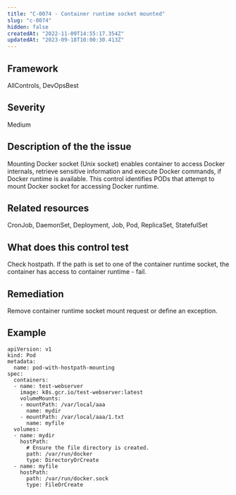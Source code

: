 ```yaml
---
title: "C-0074 - Container runtime socket mounted"
slug: "c-0074"
hidden: false
createdAt: "2022-11-09T14:55:17.354Z"
updatedAt: "2023-09-18T10:00:30.413Z"
---
```

## Framework
AllControls, DevOpsBest
## Severity
Medium
## Description of the the issue
Mounting Docker socket (Unix socket) enables container to access Docker internals, retrieve sensitive information and execute Docker commands, if Docker runtime is available. This control identifies PODs that attempt to mount Docker socket for accessing Docker runtime.
## Related resources
CronJob, DaemonSet, Deployment, Job, Pod, ReplicaSet, StatefulSet
## What does this control test
Check hostpath. If the path is set to one of the container runtime socket, the container has access to container runtime - fail.
## Remediation
Remove container runtime socket mount request or define an exception.
## Example
```
apiVersion: v1
kind: Pod
metadata:
  name: pod-with-hostpath-mounting
spec:
  containers:
  - name: test-webserver
    image: k8s.gcr.io/test-webserver:latest
    volumeMounts:
    - mountPath: /var/local/aaa
      name: mydir
    - mountPath: /var/local/aaa/1.txt
      name: myfile
  volumes:
  - name: mydir
    hostPath:
      # Ensure the file directory is created.
      path: /var/run/docker
      type: DirectoryOrCreate
  - name: myfile
    hostPath:
      path: /var/run/docker.sock
      type: FileOrCreate

```